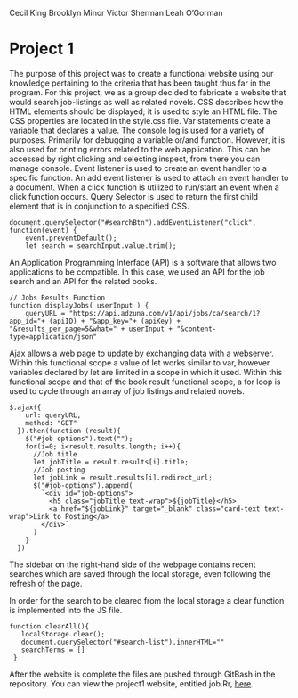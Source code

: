 
Cecil King
Brooklyn Minor
Victor Sherman
Leah O’Gorman
# Project 1
The purpose of this project was to create a functional website using our knowledge pertaining to the criteria that has been taught thus far in the program. For this project, we as a group decided to fabricate a website that would search job-listings as well as related novels.
CSS describes how the HTML elements should be displayed; it is used to style an HTML file. The CSS properties are located in the style.css file.
Var statements create a variable that declares a value.
The console log is used for a variety of purposes. Primarily for debugging a variable or/and function. However, it is also used for printing errors related to the web application. This can be accessed by right clicking and selecting inspect, from there you can manage console. 
Event listener is used to create an event handler to a specific function. An add event listener is used to attach an event handler to a document. When a click function is utilized to run/start an event when a click function occurs. Query Selector is used to return the first child element that is in conjunction to a specified CSS.
```
document.querySelector("#searchBtn").addEventListener("click", function(event) {
    event.preventDefault();
    let search = searchInput.value.trim();
```

 
An Application Programming Interface (API) is a software that allows two applications to be compatible. In this case, we used an API for the job search and an API for the related books. 
```
// Jobs Results Function
function displayJobs( userInput ) {
    queryURL = "https://api.adzuna.com/v1/api/jobs/ca/search/1?app_id="+ (apiID) + "&app_key="+ (apiKey) + "&results_per_page=5&what=" + userInput + "&content-type=application/json"
```
 
Ajax allows a web page to update by exchanging data with a webserver. Within this functional scope a value of let works similar to var, however variables declared by let are limited in a scope in which it used. Within this functional scope and that of the book result functional scope, a for loop is used to cycle through an array of job listings and related novels. 
```
$.ajax({
    url: queryURL,
    method: "GET"
  }).then(function (result){
    $("#job-options").text("");
    for(i=0; i<result.results.length; i++){
      //Job title
      let jobTitle = result.results[i].title;
      //Job posting
      let jobLink = result.results[i].redirect_url;
      $("#job-options").append(
        `<div id="job-options">
          <h5 class="jobTitle text-wrap">${jobTitle}</h5>
          <a href="${jobLink}" target="_blank" class="card-text text-wrap">Link to Posting</a>
        </div>`
      )
    }
  })
 ``` 

The sidebar on the right-hand side of the webpage contains recent searches which are saved through the local storage, even following the refresh of the page.

In order for the search to be cleared from the local storage a clear function is implemented into the JS file. 
```
function clearAll(){
   localStorage.clear();
   document.querySelector("#search-list").innerHTML=""
   searchTerms = []
 }
 ```

After the website is complete the files are pushed through GitBash in the repository. You can view the project1 website, entitled job.Rr, [here](https://vicscherman.github.io/project1/).  
